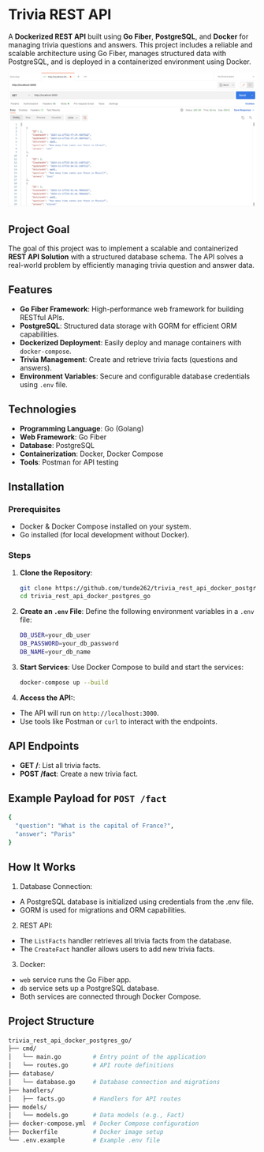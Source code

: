 # Trivia REST API

A **Dockerized REST API** built using **Go Fiber**, **PostgreSQL**, and **Docker** for managing trivia questions and answers. This project includes a reliable and scalable architecture using Go Fiber, manages structured data with PostgreSQL, and is deployed in a containerized environment using Docker.

![thumbnail](https://github.com/tunde262/trivia_rest_api_docker_postgres_go/blob/main/assets/thumbnail.png?raw=true)

## Project Goal

The goal of this project was to implement a scalable and containerized **REST API Solution** with a structured database schema. The API solves a real-world problem by efficiently managing trivia question and answer data.

## Features

- **Go Fiber Framework**: High-performance web framework for building RESTful APIs.
- **PostgreSQL**: Structured data storage with GORM for efficient ORM capabilities.
- **Dockerized Deployment**: Easily deploy and manage containers with `docker-compose`.
- **Trivia Management**: Create and retrieve trivia facts (questions and answers).
- **Environment Variables**: Secure and configurable database credentials using `.env` file.

## Technologies

- **Programming Language**: Go (Golang)
- **Web Framework**: Go Fiber
- **Database**: PostgreSQL
- **Containerization**: Docker, Docker Compose
- **Tools**: Postman for API testing

## Installation

### Prerequisites

- Docker & Docker Compose installed on your system.
- Go installed (for local development without Docker).

### Steps

1. **Clone the Repository**:
   
   ```bash
   git clone https://github.com/tunde262/trivia_rest_api_docker_postgres_go.git
   cd trivia_rest_api_docker_postgres_go

2. **Create an `.env` File**: Define the following environment variables in a `.env` file:
   
   ```bash
   DB_USER=your_db_user
   DB_PASSWORD=your_db_password
   DB_NAME=your_db_name

3. **Start Services**: Use Docker Compose to build and start the services:
   
   ```bash
   docker-compose up --build

4. **Access the API:**:
   
- The API will run on `http://localhost:3000`.
- Use tools like Postman or `curl` to interact with the endpoints.

## API Endpoints
- **GET /**: List all trivia facts.
- **POST /fact**: Create a new trivia fact.

## Example Payload for `POST /fact`

  ```bash
  {
    "question": "What is the capital of France?",
    "answer": "Paris"
  }
  ```

## How It Works

1. Database Connection:
   
  - A PostgreSQL database is initialized using credentials from the .env file.
  - GORM is used for migrations and ORM capabilities.

2. REST API:
   
  - The `ListFacts` handler retrieves all trivia facts from the database.
  - The `CreateFact` handler allows users to add new trivia facts.

3. Docker:

  - `web` service runs the Go Fiber app.
  - `db` service sets up a PostgreSQL database.
  - Both services are connected through Docker Compose.

## Project Structure

  ```bash
  trivia_rest_api_docker_postgres_go/
  ├── cmd/
  │   └── main.go         # Entry point of the application
  │   └── routes.go       # API route definitions
  ├── database/
  │   └── database.go     # Database connection and migrations
  ├── handlers/
  │   ├── facts.go        # Handlers for API routes
  ├── models/
  │   └── models.go       # Data models (e.g., Fact)
  ├── docker-compose.yml  # Docker Compose configuration
  ├── Dockerfile          # Docker image setup
  └── .env.example        # Example .env file
```
